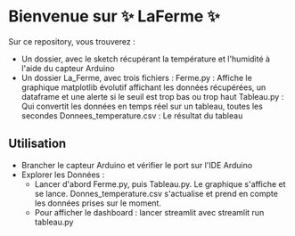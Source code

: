 # Bienvenue sur ✨ LaFerme ✨

Sur ce repository, vous trouverez :

  - Un dossier, avec le sketch récupérant la température et l'humidité à l'aide du capteur Arduino
  - Un dossier La_Ferme, avec trois fichiers :
          Ferme.py : Affiche le graphique matplotlib évolutif affichant les données récupérées, un dataframe et une alerte si le seuil est trop bas ou trop haut
          Tableau.py : Qui convertit les données en temps réel sur un tableau, toutes les secondes
          Donnees_temperature.csv : Le résultat du tableau 

## Utilisation

  - Brancher le capteur Arduino et vérifier le port sur l'IDE Arduino
  - Explorer les Données :
    - Lancer d'abord Ferme.py, puis Tableau.py. Le graphique s'affiche et se lance. Donnes_temperature.csv s'actualise et prend en compte les données prises sur le moment.
    - Pour afficher le dashboard : lancer streamlit avec streamlit run tableau.py
